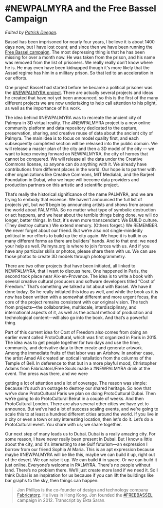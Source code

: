 # #NEWPALMYRA and the Free Bassel Campaign

_Edited by [Patrick Deegan](../authors/patrick-w-deegan.html)._

Bassel has been imprisoned for nearly four years, I believe it is about 1400 days now, but I have lost count; and since then we have been running the [Free Bassel campaign](http://freebassel.org/). The most depressing thing is that he has been missing for over a month now. He was taken from the prison, and his name was removed from the list of prisoners. We really really don’t know where he is. He may even have been kidnapped though it's more likely that the Assad regime has him in a military prison. So that led to an acceleration in our efforts.

One project Bassel had started before he became a political prisoner was the [#NEWPALMYRA project](http://newpalmyra.org/). There are actually several projects and ideas he created that have not yet been announced, so this is the first of the many different projects we are now undertaking to help call attention to his plight, as well as the importance of his work.

The idea behind #NEWPALMYRA was to recreate the ancient city of Palmyra in 3D virtual reality. The #NEWPALMYRA project is a new online community platform and data repository dedicated to the capture, preservation, sharing, and creative reuse of data about the ancient city of Palmyra. The main idea is to focus on model quality first, and each subsequently completed section will be released into the public domain. We will release a master plan of the city and then a 3D model of the city — we want to keep moving forward on NEWPALMYRA, the city of heroes that cannot be conquered. We will release all the data under the Creative Commons license, so anyone can do anything with it. We already have contributions from different places in the world. Our hope is to partner with other organizations like Creative Commons, MIT Medialab, and the Barjeel Foundation in Dubai, who we hope will become data providers and production partners on this artistic and scientific project.

That’s really the historical significance of the name PALMYRA, and we are trying to embody that essence. We haven’t announced the full list of projects yet, but we’ll begin by announcing artists and shows from around the world about PALMYRA. So no matter what type of symbolic destruction or act happens, and we hear about the terrible things being done, we will do longer, better things. In fact, it's even more transcendant: We BUILD culture. (They destroy culture.) We extend memory. (Others forget.) We REMEMBER. We never forget about our friend. But we’re also not single-mindedly political in our efforts to build up the city again. We hope it is built in as many different forms as there are builders' hands. And to that end: we need your help as well. Palmyra.org is where to join forces with us. And if you have any particular skills or photos, please share them with us. We can use those photos to create 3D models through photogrammetry.

There are two other projects that have been initiated, all linked to NEWPALMYRA, that I want to discuss here. One happened in Paris, the second took place near Aix-en-Provence. The idea is to write a book with several creative cultural producers and software developers titled "Cost of Freedom." That’s something we talked a lot about with Bassel. We have it done today. So he really initiated this idea as well, and while the book as it is now has been written with a somewhat different and more urgent focus, the core of the project remains consistent with our original vision. The tech from projects—the collaborative, multiscale, interdisciplinary, and international aspects of it, as well as the actual method of production and technological content—will also go into the book. And that’s a powerful thing.

Part of this current idea for Cost of Freedom also comes from doing an earlier event called ProtoCultural, which was first organized in Paris in 2015\. The idea was to get people together for two days and use the time, community, and derivative data to then create and generate artwork. Among the immediate fruits of that labor was an Artshow. In another case, the artist Amad Ali created an optical installation from the columns of the Temple of Bell. In deference to that but in a more playful mood, Christopher Adams from Fabricators/Free Souls made a #NEWPALMYRA drink at the event. The press was there, and we were

getting a lot of attention and a lot of coverage. The reason was simple: because it’s such an outrage to destroy our shared heritage. So now that we’ve done ProtoCultural Paris we plan on doing ProtoCultural Dubai. Then we’re going to do ProtoCultural Beirut in a couple of weeks. And then ProtoCultural London. There are also several other cities we have yet to announce. But we’ve had a lot of success scaling events, and we’re going to scale this to at least a hundred different cities around the world. If you live in a city or even a town or any interesting location, then let's do it. Let’s do a ProtoCultural event. You share with us; we share together.

Our next step of many leads us to Dubai. Dubai is a really amazing city. For some reason, I have never really been present in Dubai. But I know a little about the city, and it's interesting to see Gulf futurism—an expression I borrow from our friend Sophia Al Maria. This is an apt expression because maybe #NEWPALMYRA will be like this, maybe we can build it up, right out of the desert. We can raise it up. We can build it in space. Or we can build it just online. Everyone’s welcome in PALMYRA. There's no people without land. There’s no problem there. We’ll just create more land if we need it. So I think Dubai is an inspiration for us because if you can lift the buildings like bar graphs to the sky, then things can happen.

> Jon Phillips is the co-founder of design and technology company [Fabricatorz](https://fabricatorz.com). He lives in Hong Kong. Jon founded the [#FREEBASSEL](http://freebassel.org/) campaign in 2012\. Transcript by Ekta Saran.
